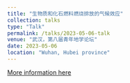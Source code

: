 ```yaml
---
title: "生物质和化石燃料燃烧排放的气候效应"
collection: talks
type: "Talk"
permalink: /talks/2023-05-06-talk
venue: "武汉，第八届青年地学论坛"
date: 2023-05-06
location: "Wuhan, Hubei province"
---
```

[More information here](http://www.qndxlt.com/theme.html)

